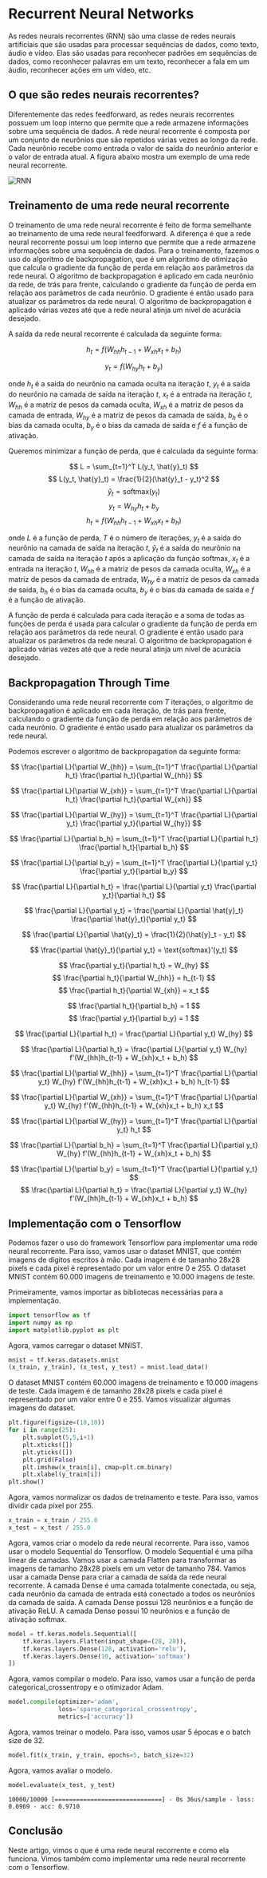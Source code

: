 # Recurrent Neural Networks

As redes neurais recorrentes (RNN) são uma classe de redes neurais artificiais que são usadas para processar sequências de dados, como texto, áudio e vídeo. Elas são usadas para reconhecer padrões em sequências de dados, como reconhecer palavras em um texto, reconhecer a fala em um áudio, reconhecer ações em um vídeo, etc.

## O que são redes neurais recorrentes?

Diferentemente das redes feedforward, as redes neurais recorrentes possuem um loop interno que permite que a rede armazene informações sobre uma sequência de dados. A rede neural recorrente é composta por um conjunto de neurônios que são repetidos várias vezes ao longo da rede. Cada neurônio recebe como entrada o valor de saída do neurônio anterior e o valor de entrada atual. A figura abaixo mostra um exemplo de uma rede neural recorrente.

![RNN](https://www.simplilearn.com/ice9/free_resources_article_thumb/Simple_Recurrent_Neural_Network.png)


## Treinamento de uma rede neural recorrente

O treinamento de uma rede neural recorrente é feito de forma semelhante ao treinamento de uma rede neural feedforward. A diferença é que a rede neural recorrente possui um loop interno que permite que a rede armazene informações sobre uma sequência de dados. Para o treinamento, fazemos o uso do algoritmo de backpropagation, que é um algoritmo de otimização que calcula o gradiente da função de perda em relação aos parâmetros da rede neural. O algoritmo de backpropagation é aplicado em cada neurônio da rede, de trás para frente, calculando o gradiente da função de perda em relação aos parâmetros de cada neurônio. O gradiente é então usado para atualizar os parâmetros da rede neural. O algoritmo de backpropagation é aplicado várias vezes até que a rede neural atinja um nível de acurácia desejado.

A saída da rede neural recorrente é calculada da seguinte forma:

$$ h_t = f(W_{hh}h_{t-1} + W_{xh}x_t + b_h) $$

$$ y_t = f(W_{hy}h_t + b_y) $$

onde $h_t$ é a saída do neurônio na camada oculta na iteração $t$, $y_t$ é a saída do neurônio na camada de saída na iteração $t$, $x_t$ é a entrada na iteração $t$, $W_{hh}$ é a matriz de pesos da camada oculta, $W_{xh}$ é a matriz de pesos da camada de entrada, $W_{hy}$ é a matriz de pesos da camada de saída, $b_h$ é o bias da camada oculta, $b_y$ é o bias da camada de saída e $f$ é a função de ativação.


Queremos minimizar a função de perda, que é calculada da seguinte forma:

$$ L = \sum_{t=1}^T L(y_t, \hat{y}_t) $$
$$ L(y_t, \hat{y}_t) = \frac{1}{2}(\hat{y}_t - y_t)^2 $$
$$ \hat{y}_t = \text{softmax}(y_t) $$
$$ y_t = W_{hy}h_t + b_y $$
$$ h_t = f(W_{hh}h_{t-1} + W_{xh}x_t + b_h) $$


onde $L$ é a função de perda, $T$ é o número de iterações, $y_t$ é a saída do neurônio na camada de saída na iteração $t$, $\hat{y}_t$ é a saída do neurônio na camada de saída na iteração $t$ após a aplicação da função softmax, $x_t$ é a entrada na iteração $t$, $W_{hh}$ é a matriz de pesos da camada oculta, $W_{xh}$ é a matriz de pesos da camada de entrada, $W_{hy}$ é a matriz de pesos da camada de saída, $b_h$ é o bias da camada oculta, $b_y$ é o bias da camada de saída e $f$ é a função de ativação.

A função de perda é calculada para cada iteração e a soma de todas as funções de perda é usada para calcular o gradiente da função de perda em relação aos parâmetros da rede neural. O gradiente é então usado para atualizar os parâmetros da rede neural. O algoritmo de backpropagation é aplicado várias vezes até que a rede neural atinja um nível de acurácia desejado.

## Backpropagation Through Time

Considerando uma rede neural recorrente com $T$ iterações, o algoritmo de backpropagation é aplicado em cada iteração, de trás para frente, calculando o gradiente da função de perda em relação aos parâmetros de cada neurônio. O gradiente é então usado para atualizar os parâmetros da rede neural. 

Podemos escrever o algoritmo de backpropagation da seguinte forma:

$$ \frac{\partial L}{\partial W_{hh}} = \sum_{t=1}^T \frac{\partial L}{\partial h_t} \frac{\partial h_t}{\partial W_{hh}} $$

$$ \frac{\partial L}{\partial W_{xh}} = \sum_{t=1}^T \frac{\partial L}{\partial h_t} \frac{\partial h_t}{\partial W_{xh}} $$

$$ \frac{\partial L}{\partial W_{hy}} = \sum_{t=1}^T \frac{\partial L}{\partial y_t} \frac{\partial y_t}{\partial W_{hy}} $$

$$ \frac{\partial L}{\partial b_h} = \sum_{t=1}^T \frac{\partial L}{\partial h_t} \frac{\partial h_t}{\partial b_h} $$

$$ \frac{\partial L}{\partial b_y} = \sum_{t=1}^T \frac{\partial L}{\partial y_t} \frac{\partial y_t}{\partial b_y} $$

$$ \frac{\partial L}{\partial h_t} = \frac{\partial L}{\partial y_t} \frac{\partial y_t}{\partial h_t} $$

$$ \frac{\partial L}{\partial y_t} = \frac{\partial L}{\partial \hat{y}_t} \frac{\partial \hat{y}_t}{\partial y_t} $$

$$ \frac{\partial L}{\partial \hat{y}_t} = \frac{1}{2}(\hat{y}_t - y_t) $$

$$ \frac{\partial \hat{y}_t}{\partial y_t} = \text{softmax}'(y_t) $$

$$ \frac{\partial y_t}{\partial h_t} = W_{hy} $$
$$ \frac{\partial h_t}{\partial W_{hh}} = h_{t-1} $$
$$ \frac{\partial h_t}{\partial W_{xh}} = x_t $$

$$ \frac{\partial h_t}{\partial b_h} = 1 $$
$$ \frac{\partial y_t}{\partial b_y} = 1 $$

$$ \frac{\partial L}{\partial h_t} = \frac{\partial L}{\partial y_t} W_{hy} $$

$$ \frac{\partial L}{\partial h_t} = \frac{\partial L}{\partial y_t} W_{hy} f'(W_{hh}h_{t-1} + W_{xh}x_t + b_h) $$

$$ \frac{\partial L}{\partial W_{hh}} = \sum_{t=1}^T \frac{\partial L}{\partial y_t} W_{hy} f'(W_{hh}h_{t-1} + W_{xh}x_t + b_h) h_{t-1} $$

$$ \frac{\partial L}{\partial W_{xh}} = \sum_{t=1}^T \frac{\partial L}{\partial y_t} W_{hy} f'(W_{hh}h_{t-1} + W_{xh}x_t + b_h) x_t $$

$$ \frac{\partial L}{\partial W_{hy}} = \sum_{t=1}^T \frac{\partial L}{\partial y_t} h_t $$

$$ \frac{\partial L}{\partial b_h} = \sum_{t=1}^T \frac{\partial L}{\partial y_t} W_{hy} f'(W_{hh}h_{t-1} + W_{xh}x_t + b_h) $$

$$ \frac{\partial L}{\partial b_y} = \sum_{t=1}^T \frac{\partial L}{\partial y_t} $$
$$ \frac{\partial L}{\partial h_t} = \frac{\partial L}{\partial y_t} W_{hy} f'(W_{hh}h_{t-1} + W_{xh}x_t + b_h) $$

## Implementação com o Tensorflow 

Podemos fazer o uso do framework Tensorflow para implementar uma rede neural recorrente. Para isso, vamos usar o dataset MNIST, que contém imagens de dígitos escritos à mão. Cada imagem é de tamanho 28x28 pixels e cada pixel é representado por um valor entre 0 e 255. O dataset MNIST contém 60.000 imagens de treinamento e 10.000 imagens de teste.

Primeiramente, vamos importar as bibliotecas necessárias para a implementação.

```python
import tensorflow as tf
import numpy as np
import matplotlib.pyplot as plt
```

Agora, vamos carregar o dataset MNIST.

```python
mnist = tf.keras.datasets.mnist
(x_train, y_train), (x_test, y_test) = mnist.load_data()
```

O dataset MNIST contém 60.000 imagens de treinamento e 10.000 imagens de teste. Cada imagem é de tamanho 28x28 pixels e cada pixel é representado por um valor entre 0 e 255. Vamos visualizar algumas imagens do dataset.

```python
plt.figure(figsize=(10,10))
for i in range(25):
    plt.subplot(5,5,i+1)
    plt.xticks([])
    plt.yticks([])
    plt.grid(False)
    plt.imshow(x_train[i], cmap=plt.cm.binary)
    plt.xlabel(y_train[i])
plt.show()
```


Agora, vamos normalizar os dados de treinamento e teste. Para isso, vamos dividir cada pixel por 255.

```python
x_train = x_train / 255.0
x_test = x_test / 255.0
```

Agora, vamos criar o modelo da rede neural recorrente. Para isso, vamos usar o modelo Sequential do Tensorflow. O modelo Sequential é uma pilha linear de camadas. Vamos usar a camada Flatten para transformar as imagens de tamanho 28x28 pixels em um vetor de tamanho 784. Vamos usar a camada Dense para criar a camada de saída da rede neural recorrente. A camada Dense é uma camada totalmente conectada, ou seja, cada neurônio da camada de entrada está conectado a todos os neurônios da camada de saída. A camada Dense possui 128 neurônios e a função de ativação ReLU. A camada Dense possui 10 neurônios e a função de ativação softmax.

```python
model = tf.keras.models.Sequential([
    tf.keras.layers.Flatten(input_shape=(28, 28)),
    tf.keras.layers.Dense(128, activation='relu'),
    tf.keras.layers.Dense(10, activation='softmax')
])
```

Agora, vamos compilar o modelo. Para isso, vamos usar a função de perda categorical_crossentropy e o otimizador Adam.

```python
model.compile(optimizer='adam',
              loss='sparse_categorical_crossentropy',
              metrics=['accuracy'])
```

Agora, vamos treinar o modelo. Para isso, vamos usar 5 épocas e o batch size de 32.

```python
model.fit(x_train, y_train, epochs=5, batch_size=32)
```

Agora, vamos avaliar o modelo.

```python
model.evaluate(x_test, y_test)
```


    10000/10000 [==============================] - 0s 36us/sample - loss: 0.0969 - acc: 0.9710

## Conclusão

Neste artigo, vimos o que é uma rede neural recorrente e como ela funciona. Vimos também como implementar uma rede neural recorrente com o Tensorflow.

